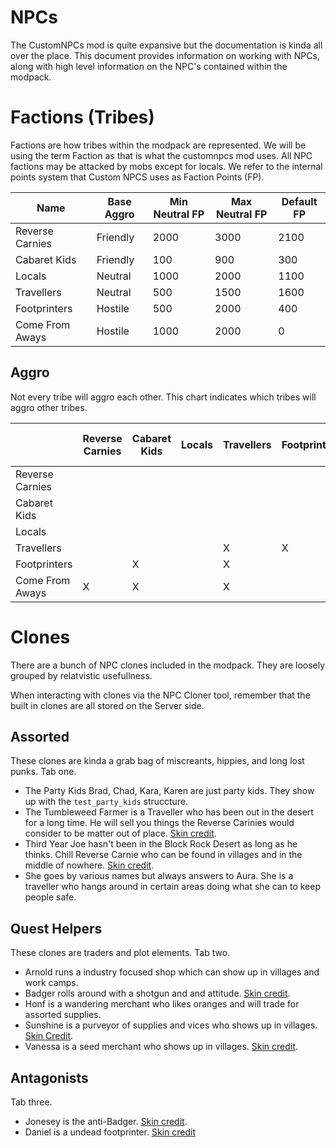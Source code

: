# NPCs

The CustomNPCs mod is quite expansive but the documentation is kinda all over the place. This document provides information on working with NPCs, along with high level information on the NPC's contained within the modpack.

# Factions (Tribes)

Factions are how tribes within the modpack are represented. We will be using the term Faction as that is what the customnpcs mod uses. All NPC factions may be attacked by mobs except for locals. We refer to the internal points system that Custom NPCS uses as Faction Points (FP).

| Name | Base Aggro | Min Neutral FP | Max Neutral FP | Default FP |
| ---- | ---------- | -------------- | -------------- | ---------- |
| Reverse Carnies | Friendly | 2000 | 3000 | 2100 |
| Cabaret Kids | Friendly | 100 | 900 | 300 |
| Locals | Neutral | 1000 | 2000 | 1100 |
| Travellers | Neutral | 500 | 1500 | 1600 |
| Footprinters | Hostile | 500 | 2000 | 400 |
| Come From Aways | Hostile | 1000 | 2000 | 0 |

## Aggro

Not every tribe will aggro each other. This chart indicates which tribes will aggro other tribes.

|   | Reverse Carnies | Cabaret Kids | Locals | Travellers | Footprinters | Come From Aways |
| - | --------------- | ------------ | ------ | ---------- | ------------ | --------------- |
| Reverse Carnies | | | | | | X |
| Cabaret Kids | | | | | | X |
| Locals | | | | | | |
| Travellers |  | | | X | X |
| Footprinters | | X | | X | | |
| Come From Aways | X | X | | X | | |

# Clones

There are a bunch of NPC clones included in the modpack. They are loosely grouped by relatvistic usefullness.

When interacting with clones via the NPC Cloner tool, remember that the built in clones are all stored on the Server side.

## Assorted

These clones are kinda a grab bag of miscreants, hippies, and long lost punks. Tab one.

* The Party Kids Brad, Chad, Kara, Karen are just party kids. They show up with the `test_party_kids` struccture.
* The Tumbleweed Farmer is a Traveller who has been out in the desert for a long time. He will sell you things the Reverse Carinies would consider to be matter out of place. [Skin credit](https://www.minecraftskins.com/skin/13742380/old-desert-man/).
* Third Year Joe hasn't been in the Block Rock Desert as long as he thinks. Chill Reverse Carnie who can be found in villages and in the middle of nowhere. [Skin credit](https://minecraftskins.com/skin/14784730/punk-in-leather-jacket/).
* She goes by various names but always answers to Aura. She is a traveller who hangs around in certain areas doing what she can to keep people safe.

## Quest Helpers

These clones are traders and plot elements. Tab two.

* Arnold runs a industry focused shop which can show up in villages and work camps.
* Badger rolls around with a shotgun and and attitude. [Skin credit](https://www.minecraftskins.com/skin/11823815/pyro-roadie/).
* Honf is a wandering merchant who likes oranges and will trade for assorted supplies.
* Sunshine is a purveyor of supplies and vices who shows up in villages. [Skin Credit](https://www.minecraftskins.com/skin/10391865/hippy/).
* Vanessa is a seed merchant who shows up in villages. [Skin credit](https://www.minecraftskins.com/skin/14948009/vanessa--the-merchant--ce-/).

## Antagonists

Tab three.

* Jonesey is the anti-Badger. [Skin credit](https://www.minecraftskins.com/skin/14860588/marines-desert-marpat-rolled-sleeves--fixed-/).
* Daniel is a undead footprinter. [Skin credit](https://www.minecraftskins.com/skin/3162587/undead-steve/)
